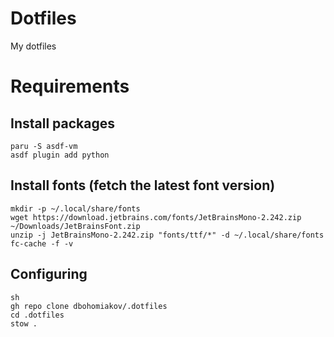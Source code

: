 # Dotfiles
My dotfiles

# Requirements
## Install packages
```
paru -S asdf-vm
asdf plugin add python
```
## Install fonts (fetch the latest font version)
```
mkdir -p ~/.local/share/fonts
wget https://download.jetbrains.com/fonts/JetBrainsMono-2.242.zip ~/Downloads/JetBrainsFont.zip
unzip -j JetBrainsMono-2.242.zip "fonts/ttf/*" -d ~/.local/share/fonts
fc-cache -f -v
```
## Configuring
```
sh
gh repo clone dbohomiakov/.dotfiles
cd .dotfiles
stow .
```
